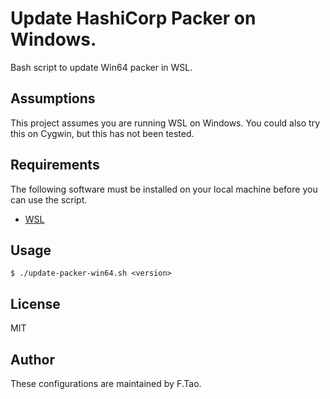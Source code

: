 # Update HashiCorp Packer on Windows.

Bash script to update Win64 packer in WSL.

## Assumptions

This project assumes you are running WSL on Windows. You could also try this on Cygwin, but this has not been tested.

## Requirements

The following software must be installed on your local machine before you can use the script.

  - [WSL](https://learn.microsoft.com/en-us/windows/wsl/install)

## Usage

    $ ./update-packer-win64.sh <version>

## License

MIT

## Author

These configurations are maintained by F.Tao.
